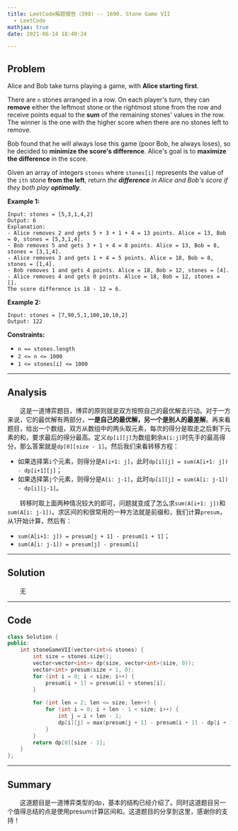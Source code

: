 ```yaml
---
title: LeetCode解题报告（398) -- 1690. Stone Game VII
  - LeetCode
mathjax: true
date: 2021-06-14 18:40:24

---
```


## Problem

Alice and Bob take turns playing a game, with **Alice starting first**.

There are `n` stones arranged in a row. On each player's turn, they can **remove** either the leftmost stone or the rightmost stone from the row and receive points equal to the **sum** of the remaining stones' values in the row. The winner is the one with the higher score when there are no stones left to remove.

Bob found that he will always lose this game (poor Bob, he always loses), so he decided to **minimize the score's difference**. Alice's goal is to **maximize the difference** in the score.

Given an array of integers `stones` where `stones[i]` represents the value of the `ith` stone **from the left**, return *the **difference** in Alice and Bob's score if they both play **optimally**.*

<!-- more -->

**Example 1:**

```
Input: stones = [5,3,1,4,2]
Output: 6
Explanation: 
- Alice removes 2 and gets 5 + 3 + 1 + 4 = 13 points. Alice = 13, Bob = 0, stones = [5,3,1,4].
- Bob removes 5 and gets 3 + 1 + 4 = 8 points. Alice = 13, Bob = 8, stones = [3,1,4].
- Alice removes 3 and gets 1 + 4 = 5 points. Alice = 18, Bob = 8, stones = [1,4].
- Bob removes 1 and gets 4 points. Alice = 18, Bob = 12, stones = [4].
- Alice removes 4 and gets 0 points. Alice = 18, Bob = 12, stones = [].
The score difference is 18 - 12 = 6.
```

**Example 2:**

```
Input: stones = [7,90,5,1,100,10,10,2]
Output: 122
```



**Constraints:**

- `n == stones.length`
- `2 <= n <= 1000`
- `1 <= stones[i] <= 1000`

------

## Analysis

&emsp;&emsp;这是一道博弈题目，博弈的原则就是双方按照自己的最优解去行动。对于一方来说，它的最优解有两部分，**一是自己的最优解，另一个是别人的最差解**。再来看题目，给出一个数组，双方从数组中的两头取元素，每次的得分是取走之后剩下元素的和，要求最后的得分最高。定义`dp[i][j]`为数组剩余`A[i:j]`时先手的最高得分，那么答案就是`dp[0][size - 1]`。然后我们来看转移方程：

- 如果选择第`i`个元素，则得分是`A[i+1: j]`，此时`dp[i][j] = sum(A[i+1: j]) - dp[i+1][j]`；
- 如果选择第`j`个元素，则得分是`A[i: j-1]`，此时`dp[i][j] = sum(A[i: j-1]) - dp[i][j-1]`。

&emsp;&emsp;转移时取上面两种情况较大的即可，问题就变成了怎么求`sum(A[i+1: j])`和`sum(A[i: j-1])`。求区间的和很常用的一种方法就是前缀和，我们计算`presum`，从1开始计算，然后有：

- `sum(A[i+1: j]) = presum[j + 1] - presum[i + 1]`；
- `sum(A[i: j-1]) = presum[j] - presum[i]`

------

## Solution

&emsp;&emsp;无

------

## Code

```c++
class Solution {
public:
    int stoneGameVII(vector<int>& stones) {
        int size = stones.size();
        vector<vector<int>> dp(size, vector<int>(size, 0));
        vector<int> presum(size + 1, 0);
        for (int i = 0; i < size; i++) {
            presum[i + 1] = presum[i] + stones[i];
        }
        
        for (int len = 2; len <= size; len++) {
            for (int i = 0; i + len - 1 < size; i++) {
                int j = i + len - 1;
                dp[i][j] = max(presum[j + 1] - presum[i + 1] - dp[i + 1][j], presum[j] - presum[i] - dp[i][j - 1]);
            }
        }
        return dp[0][size - 1];
    }
};
```

------

## Summary

&emsp;&emsp;这道题目是一道博弈类型的dp，基本的结构已经介绍了。同时这道题目另一个值得总结的点是使用presum计算区间和。这道题目的分享到这里，感谢你的支持！
